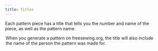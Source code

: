 ```yaml
---
title: Titles
---
```


Each pattern piece has a title that tells you the number and name of the piece, as well as the pattern name:  

<Legend part="title" caption="Example of a title" />

<Note>
When you generate a pattern on freesewing.org, the title will also include the name of the person the pattern was made for.
</Note>

